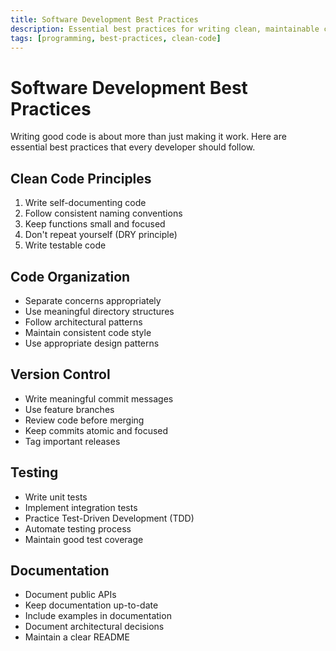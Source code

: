 ```yaml
---
title: Software Development Best Practices
description: Essential best practices for writing clean, maintainable code
tags: [programming, best-practices, clean-code]
---
```


# Software Development Best Practices

Writing good code is about more than just making it work. Here are essential best practices that every developer should follow.

## Clean Code Principles

1. Write self-documenting code
2. Follow consistent naming conventions
3. Keep functions small and focused
4. Don't repeat yourself (DRY principle)
5. Write testable code

## Code Organization

- Separate concerns appropriately
- Use meaningful directory structures
- Follow architectural patterns
- Maintain consistent code style
- Use appropriate design patterns

## Version Control

- Write meaningful commit messages
- Use feature branches
- Review code before merging
- Keep commits atomic and focused
- Tag important releases

## Testing

- Write unit tests
- Implement integration tests
- Practice Test-Driven Development (TDD)
- Automate testing process
- Maintain good test coverage

## Documentation

- Document public APIs
- Keep documentation up-to-date
- Include examples in documentation
- Document architectural decisions
- Maintain a clear README
